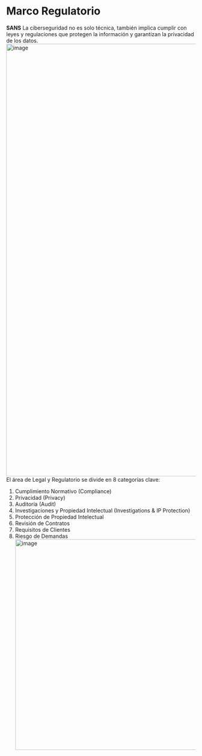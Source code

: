 # Marco Regulatorio
**SANS**
La ciberseguridad no es solo técnica, también implica cumplir con leyes y regulaciones que protegen la información y garantizan la privacidad de los datos.
<img width="1148" alt="image" src="https://github.com/user-attachments/assets/245d2ee1-7691-4f5c-a0a0-09a61c49f1b2" />
El área de Legal y Regulatorio se divide en 8 categorías clave:

1. Cumplimiento Normativo (Compliance)
2. Privacidad (Privacy)
3. Auditoría (Audit)
4. Investigaciones y Propiedad Intelectual (Investigations & IP Protection)
5. Protección de Propiedad Intelectual 
6. Revisión de Contratos
7. Requisitos de Clientes
8. Riesgo de Demandas<img width="559" alt="image" src="https://github.com/user-attachments/assets/84e7573d-27d1-4384-8d6d-31ebfe67b25e" />
